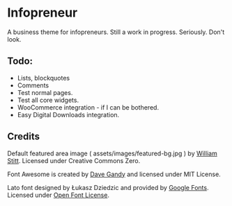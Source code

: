 # Infopreneur

A business theme for infopreneurs. Still a work in progress. Seriously. Don't look.

## Todo:

* Lists, blockquotes
* Comments
* Test normal pages.
* Test all core widgets.
* WooCommerce integration - if I can be bothered.
* Easy Digital Downloads integration.

## Credits

Default featured area image ( assets/images/featured-bg.jpg ) by [William Stitt](https://unsplash.com/@willpower). Licensed under Creative Commons Zero.

Font Awesome is created by [Dave Gandy](https://twitter.com/davegandy) and licensed under MIT License.

Lato font designed by Łukasz Dziedzic and provided by [Google Fonts](https://fonts.google.com/specimen/Lato). Licensed under [Open Font License](http://scripts.sil.org/cms/scripts/page.php?site_id=nrsi&id=OFL_web).